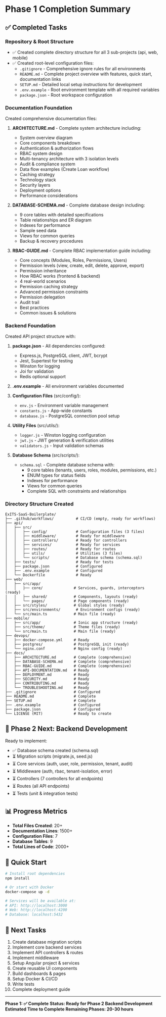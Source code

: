 # Phase 1 Completion Summary

## ✅ Completed Tasks

### Repository & Root Structure
- ✅ Created complete directory structure for all 3 sub-projects (api, web, mobile)
- ✅ Created root-level configuration files:
  - `.gitignore` - Comprehensive ignore rules for all environments
  - `README.md` - Complete project overview with features, quick start, documentation links
  - `SETUP.md` - Detailed local setup instructions for development
  - `.env.example` - Root environment template with all required variables
  - `package.json` - Root workspace configuration

### Documentation Foundation
Created comprehensive documentation files:

1. **ARCHITECTURE.md** - Complete system architecture including:
   - System overview diagram
   - Core components breakdown
   - Authentication & authorization flows
   - RBAC system design
   - Multi-tenancy architecture with 3 isolation levels
   - Audit & compliance system
   - Data flow examples (Create Loan workflow)
   - Caching strategy
   - Technology stack
   - Security layers
   - Deployment options
   - Performance considerations

2. **DATABASE-SCHEMA.md** - Complete database design including:
   - 9 core tables with detailed specifications
   - Table relationships and ER diagram
   - Indexes for performance
   - Sample seed data
   - Views for common queries
   - Backup & recovery procedures

3. **RBAC-GUIDE.md** - Complete RBAC implementation guide including:
   - Core concepts (Modules, Roles, Permissions, Users)
   - Permission levels (view, create, edit, delete, approve, export)
   - Permission inheritance
   - How RBAC works (frontend & backend)
   - 4 real-world scenarios
   - Permission caching strategy
   - Advanced permission constraints
   - Permission delegation
   - Audit trail
   - Best practices
   - Common issues & solutions

### Backend Foundation
Created API project structure with:

1. **package.json** - All dependencies configured:
   - Express.js, PostgreSQL client, JWT, bcrypt
   - Jest, Supertest for testing
   - Winston for logging
   - Joi for validation
   - Redis optional support

2. **.env.example** - All environment variables documented

3. **Configuration Files** (src/config/):
   - `env.js` - Environment variable management
   - `constants.js` - App-wide constants
   - `database.js` - PostgreSQL connection pool setup

4. **Utility Files** (src/utils/):
   - `logger.js` - Winston logging configuration
   - `jwt.js` - JWT generation & verification utilities
   - `validators.js` - Input validation schemas

5. **Database Schema** (src/scripts/):
   - `schema.sql` - Complete database schema with:
     - 9 core tables (tenants, users, roles, modules, permissions, etc.)
     - ENUM types for status fields
     - Indexes for performance
     - Views for common queries
     - Complete SQL with constraints and relationships

### Directory Structure Created
```
ExITS-SaaS-Boilerplate/
├── .github/workflows/          # CI/CD (empty, ready for workflows)
├── api/
│   ├── src/
│   │   ├── config/             # Configuration files (3 files)
│   │   ├── middleware/         # Ready for middleware
│   │   ├── controllers/        # Ready for controllers
│   │   ├── services/           # Ready for services
│   │   ├── routes/             # Ready for routes
│   │   ├── utils/              # Utilities (3 files)
│   │   └── scripts/            # Database schema (schema.sql)
│   ├── tests/                  # Ready for tests
│   ├── package.json            # Configured
│   ├── .env.example            # Configured
│   └── Dockerfile              # Ready
├── web/
│   ├── src/app/
│   │   ├── core/              # Services, guards, interceptors (ready)
│   │   ├── shared/            # Components, layouts (ready)
│   │   └── pages/             # Page components (ready)
│   ├── src/styles/            # Global styles (ready)
│   ├── src/environments/       # Environment configs (ready)
│   └── src/main.ts            # Main file (ready)
├── mobile/
│   ├── src/app/               # Ionic app structure (ready)
│   ├── src/theme/             # Theme files (ready)
│   └── src/main.ts            # Main file (ready)
├── devops/
│   ├── docker-compose.yml     # Ready
│   ├── postgres/              # PostgreSQL init (ready)
│   └── nginx.conf             # Nginx config (ready)
├── docs/
│   ├── ARCHITECTURE.md        # Complete (comprehensive)
│   ├── DATABASE-SCHEMA.md     # Complete (comprehensive)
│   ├── RBAC-GUIDE.md          # Complete (comprehensive)
│   ├── API-DOCUMENTATION.md   # Ready
│   ├── DEPLOYMENT.md          # Ready
│   ├── SECURITY.md            # Ready
│   ├── CONTRIBUTING.md        # Ready
│   └── TROUBLESHOOTING.md     # Ready
├── .gitignore                 # Configured
├── README.md                  # Complete
├── SETUP.md                   # Complete
├── .env.example               # Configured
├── package.json               # Configured
└── LICENSE (MIT)              # Ready to create
```

## 🎯 Phase 2 Next: Backend Development

Ready to implement:
- ✅ Database schema created (schema.sql)
- ⏳ Migration scripts (migrate.js, seed.js)
- ⏳ Core services (auth, user, role, permission, tenant, audit)
- ⏳ Middleware (auth, rbac, tenant-isolation, error)
- ⏳ Controllers (7 controllers for all endpoints)
- ⏳ Routes (all API endpoints)
- ⏳ Tests (unit & integration tests)

## 📊 Progress Metrics

- **Total Files Created**: 20+
- **Documentation Lines**: 1500+
- **Configuration Files**: 7
- **Database Tables**: 9
- **Total Lines of Code**: 2000+

## 🚀 Quick Start

```bash
# Install root dependencies
npm install

# Or start with Docker
docker-compose up -d

# Services will be available at:
# API: http://localhost:3000
# Web: http://localhost:4200
# Database: localhost:5432
```

## 📝 Next Tasks

1. Create database migration scripts
2. Implement core backend services
3. Implement API controllers & routes
4. Implement middleware
5. Setup Angular project & services
6. Create reusable UI components
7. Build dashboards & pages
8. Setup Docker & CI/CD
9. Write tests
10. Complete deployment guide

---

**Phase 1: ✅ Complete**
**Status: Ready for Phase 2 Backend Development**
**Estimated Time to Complete Remaining Phases: 20-30 hours**
